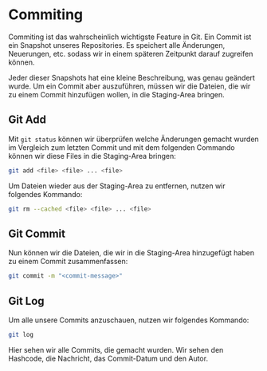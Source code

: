# Commiting

Commiting ist das wahrscheinlich wichtigste Feature in Git. Ein Commit ist ein Snapshot unseres Repositories. Es speichert alle Änderungen, Neuerungen, etc. sodass wir in einem späteren Zeitpunkt darauf zugreifen können.

Jeder dieser Snapshots hat eine kleine Beschreibung, was genau geändert wurde. Um ein Commit aber auszuführen, müssen wir die Dateien, die wir zu einem Commit hinzufügen wollen, in die Staging-Area bringen.

## Git Add

Mit `git status` können wir überprüfen welche Änderungen gemacht wurden im Vergleich zum letzten Commit und mit dem folgenden Commando können wir diese Files in die Staging-Area bringen:

````Bash
git add <file> <file> ... <file>
````

Um Dateien wieder aus der Staging-Area zu entfernen, nutzen wir folgendes Kommando: 

````Bash
git rm --cached <file> <file> ... <file>
````

## Git Commit

Nun können wir die Dateien, die wir in die Staging-Area hinzugefügt haben zu einem Commit zusammenfassen:

````Bash
git commit -m "<commit-message>"
````

## Git Log

Um alle unsere Commits anzuschauen, nutzen wir folgendes Kommando:

````Bash
git log
````

Hier sehen wir alle Commits, die gemacht wurden. Wir sehen den Hashcode, die Nachricht, das Commit-Datum und den Autor.